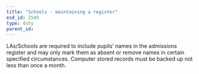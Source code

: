 ```yaml
---
title: "Schools - maintaining a register"
esd_id: 2545
type: duty
parent_id:  
---
```


LAs/Schools are required to include pupils’ names in the admissions register and may only mark them as absent or remove names in certain specified circumstances.  Computer stored records must be backed up not less than once a month.

